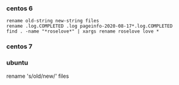 ### centos 6

```
rename old-string new-string files
rename .log.COMPLETED .log pageinfo-2020-08-17*.log.COMPLETED
find . -name "*roselove*" | xargs rename roselove love *
```

### centos 7

### ubuntu

rename 's/old/new/' files

